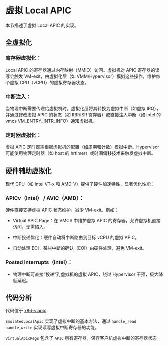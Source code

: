 # 虚拟 Local APIC

本节描述了虚拟 Local APIC 的实现。

## 全虚拟化

### 寄存器虚拟化：

Local APIC 的寄存器通过内存映射（MMIO）访问。虚拟机对 APIC 寄存器的读写会触发 VM-exit，由虚拟化层（如 VMM/Hypervisor）模拟这些操作，维护每个虚拟 CPU（vCPU）的虚拟寄存器状态。

### 中断注入：

当物理中断需要传递给虚拟机时，虚拟化层将其转换为虚拟中断（如虚拟 IRQ），并通过修改虚拟 APIC 的状态（如 IRR/ISR 寄存器）或直接注入中断（如 Intel 的 vmcs VM_ENTRY_INTR_INFO）通知虚拟机。

### 定时器虚拟化：

虚拟 APIC 定时器需根据虚拟机的配置（如周期和计数）模拟中断。Hypervisor 可能使用物理定时器（如 host 的 hrtimer）或时间偏移技术来触发虚拟中断。

## 硬件辅助虚拟化

现代 CPU（如 Intel VT-x 和 AMD-V）提供了硬件加速特性，显著优化性能：

### APICv（Intel） / AVIC（AMD）：

硬件直接支持虚拟 APIC 状态维护，减少 VM-exit。例如：

 * Virtual APIC Page：在 VMCS 中维护虚拟 APIC 的寄存器，允许虚拟机直接访问，无需陷入。

 * 中断投递优化：硬件自动将中断路由到目标 vCPU 的虚拟 APIC。

 * 自动处理 EOI：某些中断的确认（EOI）由硬件处理，避免 VM-exit。

### Posted Interrupts（Intel）：

 * 物理中断可直接“投递”到虚拟机的虚拟 APIC，绕过 Hypervisor 干预，极大降低延迟。

## 代码分析

代码位于 [x86-vlapic](https://github.com/arceos-hypervisor/x86_vlapic)

`EmulatedLocalApic` 实现了虚拟中断的基本方法，通过 `handle_read` `handle_write` 实现读写虚拟中断寄存器的功能。

`VirtualApicRegs` 包含了 `APIC` 所有寄存器，保存客户机虚拟中断的寄存器状态
